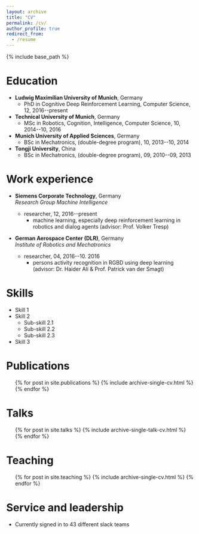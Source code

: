 ```yaml
---
layout: archive
title: "CV"
permalink: /cv/
author_profile: true
redirect_from:
  - /resume
---
```


{% include base_path %}

Education
======
* **Ludwig Maximilian University of Munich**, Germany
  - PhD in Cognitive Deep Reinforcement Learning, Computer Science, 12, 2016--present
* **Technical University of Munich**, Germany
  - MSc in Robotics, Cognition, Intelligence, Computer Science, 10, 2014--10, 2016
* **Munich University of Applied Sciences**, Germany
  - BSc in Mechatronics, (double-degree program), 10, 2013--10, 2014
* **Tongji University**, China
  - BSc in Mechatronics, (double-degree program), 09, 2010--09, 2013


Work experience
======
* **Siemens Corporate Technology**, Germany  
*Research Group Machine Intelligence*
  * researcher, 12, 2016--present
    - machine learning, especially deep reinforcement learning in robotics and dialog agents (advisor: Prof. Volker Tresp)

* **German Aerospace Center (DLR)**, Germany  
*Institute of Robotics and Mechatronics*
  * researcher, 04, 2016--10. 2016
    - persons activity recognition in RGBD using deep learning (advisor: Dr. Haider Ali & Prof. Patrick van der Smagt)
  
Skills
======
* Skill 1
* Skill 2
  * Sub-skill 2.1
  * Sub-skill 2.2
  * Sub-skill 2.3
* Skill 3

Publications
======
  <ul>{% for post in site.publications %}
    {% include archive-single-cv.html %}
  {% endfor %}</ul>
  
Talks
======
  <ul>{% for post in site.talks %}
    {% include archive-single-talk-cv.html %}
  {% endfor %}</ul>
  
Teaching
======
  <ul>{% for post in site.teaching %}
    {% include archive-single-cv.html %}
  {% endfor %}</ul>
  
Service and leadership
======
* Currently signed in to 43 different slack teams
